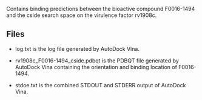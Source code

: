 Contains binding predictions between the bioactive compound F0016-1494 and the cside search space on the virulence factor rv1908c.

## Files

- log.txt is the log file generated by AutoDock Vina.

- rv1908c_F0016-1494_cside.pdbqt is the PDBQT file generated by AutoDock Vina containing the orientation and binding location of F0016-1494.

- stdoe.txt is the combined STDOUT and STDERR output of AutoDock Vina.

